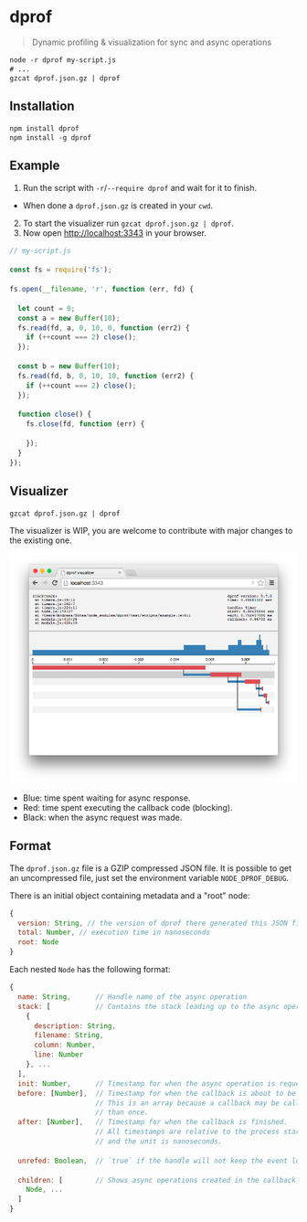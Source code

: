 # dprof

> Dynamic profiling & visualization for sync and async operations

```shell
node -r dprof my-script.js
# ...
gzcat dprof.json.gz | dprof
```

## Installation

```shell
npm install dprof
npm install -g dprof
```

## Example

1. Run the script with `-r`/`--require dprof` and wait for it to finish.
  - When done a `dprof.json.gz` is
  created in your `cwd`.
2. To start the visualizer run `gzcat dprof.json.gz | dprof`.
3. Now open [http://localhost:3343](http://localhost:3343) in your browser.

```javascript
// my-script.js

const fs = require('fs');

fs.open(__filename, 'r', function (err, fd) {

  let count = 0;
  const a = new Buffer(10);
  fs.read(fd, a, 0, 10, 0, function (err2) {
    if (++count === 2) close();
  });

  const b = new Buffer(10);
  fs.read(fd, b, 0, 10, 10, function (err2) {
    if (++count === 2) close();
  });

  function close() {
    fs.close(fd, function (err) {

    });
  }
});
```

## Visualizer

```shell
gzcat dprof.json.gz | dprof
```

The visualizer is WIP, you are welcome to contribute with major changes to the existing one.

![Visualizer](https://github.com/AndreasMadsen/dprof/blob/master/visualizer.png)

* Blue: time spent waiting for async response.
* Red: time spent executing the callback code (blocking).
* Black: when the async request was made.

## Format

The `dprof.json.gz` file is a GZIP compressed JSON file. It is possible
to get an uncompressed file, just set the environment variable `NODE_DPROF_DEBUG`.

There is an initial object containing metadata and a "root" node:

```javascript
{
  version: String, // the version of dprof there generated this JSON file
  total: Number, // execution time in nanoseconds
  root: Node
}
```

Each nested `Node` has the following format:

```javascript
{
  name: String,      // Handle name of the async operation
  stack: [           // Contains the stack leading up to the async operation
    {
      description: String,
      filename: String,
      column: Number,
      line: Number
    }, ...
  ],
  init: Number,      // Timestamp for when the async operation is requested.
  before: [Number],  // Timestamp for when the callback is about to be called.
                     // This is an array because a callback may be called more
                     // than once.
  after: [Number],   // Timestamp for when the callback is finished.
                     // All timestamps are relative to the process startup time
                     // and the unit is nanoseconds.

  unrefed: Boolean,  // `true` if the handle will not keep the event loop open.

  children: [        // Shows async operations created in the callback
    Node, ...
  ]
}
```
